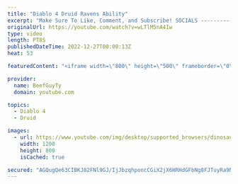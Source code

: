 ```yaml
---
title: "Diablo 4 Druid Ravens Ability"
excerpt: "Make Sure To Like, Comment, and Subscribe! SOCIALS ---------------------------------------------- Join Our ..."
originalUrl: https://youtube.com/watch?v=wLTlM5nA4Iw
type: video
length: PT8S
publishedDateTime: 2022-12-27T00:00:13Z
heat: 53

featuredContent: "<iframe width=\"800\" height=\"500\" frameborder=\"0\" src=\"https://www.youtube.com/embed/wLTlM5nA4Iw\" allow=\"accelerometer; autoplay; encrypted-media; gyroscope; picture-in-picture\" allowfullscreen></iframe>"

provider:
  name: BeefGuyTy
  domain: youtube.com

topics:
  - Diablo 4
  - Druid

images:
  - url: https://www.youtube.com/img/desktop/supported_browsers/dinosaur.png
    width: 1200
    height: 800
    isCached: true

secured: "AGQugQe63CIBKJ82FNl9GJ/IjJbzqhponcCGiX2jX6HRHdGFbNg8FJTuyRa9NPPn2wwOtuTr5Yz6s6AU54Jf1mS7GwlhNk8njaH51/e25Yh1JRXgUtjez4lea73AxhfeqvjEUBm5aIForE1DORBYKJ1y8rj/xtXnaIEs5yA05qgbjJE+qRz9tFDoX6fjnle4K0Jq9NpT7yoHkykSwj/Ulc8Q9jo/InhXXPLPrNdQje8fU7gknN73/tPyo6/ezXJPAPNBIcr7IblzTtsA6KdHoSUzD7dJpYvqOg1AR96fllPG4til2rUEDIehChQxlb7TXkz+JDRCINky2cJM+pVMIiaakKrzrKFXwTguSM6moUlWn/WzyMnl0H4MLVWt943VzMSIdKGm7j9dBhQ9X7upG6h3LM0Wlr7HSM0b8j/Hpjw=;N1dW/wQz+smJ8k8TnZXHSA=="
---
```


